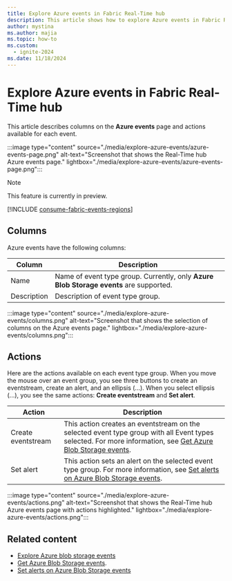 ```yaml
---
title: Explore Azure events in Fabric Real-Time hub
description: This article shows how to explore Azure events in Fabric Real-Time hub. It provides details on the Azure events page in the Real-Time hub user interface.
author: mystina
ms.author: majia
ms.topic: how-to
ms.custom:
  - ignite-2024
ms.date: 11/18/2024
---
```


# Explore Azure events in Fabric Real-Time hub


This article describes columns on the **Azure events** page and actions available for each event. 

:::image type="content" source="./media/explore-azure-events/azure-events-page.png" alt-text="Screenshot that shows the Real-Time hub Azure events page." lightbox="./media/explore-azure-events/azure-events-page.png":::

> [!NOTE]
> This feature is currently in preview.

[!INCLUDE [consume-fabric-events-regions](./includes/consume-fabric-events-regions.md)]

## Columns

Azure events have the following columns:

| Column | Description |
| ------ | ----------- |
| Name | Name of event type group. Currently, only **Azure Blob Storage events** are supported.|
| Description | Description of event type group. |

:::image type="content" source="./media/explore-azure-events/columns.png" alt-text="Screenshot that shows the selection of columns on the Azure events page." lightbox="./media/explore-azure-events/columns.png":::

## Actions

Here are the actions available on each event type group. When you move the mouse over an event group, you see three buttons to create an eventstream, create an alert, and an ellipsis (...). When you select ellipsis (...), you see the same actions: **Create eventstream** and **Set alert**.

| Action | Description |
| ------ | ----------- |
| Create eventstream | This action creates an eventstream on the selected event type group with all Event types selected. For more information, see [Get Azure Blob Storage events](get-azure-blob-storage-events.md). |
| Set alert | This action sets an alert on the selected event type group. For more information, see [Set alerts on Azure Blob Storage events](set-alerts-azure-blob-storage-events.md). |

:::image type="content" source="./media/explore-azure-events/actions.png" alt-text="Screenshot that shows the Real-Time hub Azure events page with actions highlighted." lightbox="./media/explore-azure-events/actions.png":::

## Related content
- [Explore Azure blob storage events](explore-azure-blob-storage-events.md)
- [Get Azure Blob Storage events](get-azure-blob-storage-events.md).
- [Set alerts on Azure Blob Storage events](set-alerts-azure-blob-storage-events.md)

